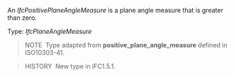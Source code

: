 ﻿An _IfcPositivePlaneAngleMeasure_ is a plane angle measure that is greater than zero.

Type: _IfcPlaneAngleMeasure_

> NOTE&nbsp; Type adapted from **positive_plane_angle_measure** defined in ISO10303-41.

> HISTORY&nbsp; New type in IFC1.5.1.
